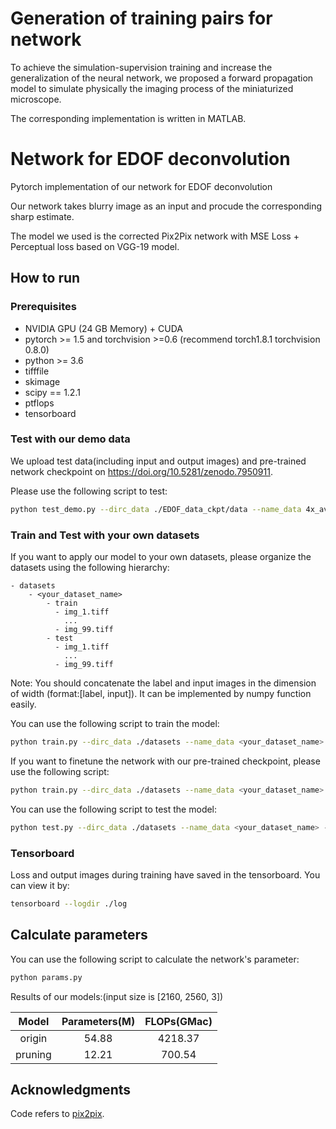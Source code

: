 # Generation of training pairs for network

To achieve the simulation-supervision training and increase the generalization of the neural network, we proposed a forward propagation model to simulate physically the imaging process of the miniaturized microscope.

The corresponding implementation is written in MATLAB.

# Network for EDOF deconvolution

Pytorch implementation of our network for EDOF deconvolution

Our network takes blurry image as an input and procude the corresponding sharp estimate. 

The model we used is the corrected Pix2Pix network with MSE Loss + Perceptual loss based on VGG-19 model.


## How to run

### Prerequisites
- NVIDIA GPU (24 GB Memory) + CUDA
- pytorch >= 1.5 and torchvision >=0.6 (recommend torch1.8.1 torchvision 0.8.0)
- python >= 3.6
- tifffile
- skimage
- scipy == 1.2.1
- ptflops
- tensorboard

### Test with our demo data
We upload test data(including input and output images) and pre-trained network checkpoint on https://doi.org/10.5281/zenodo.7950911.

Please use the following script to test:
```bash
python test_demo.py --dirc_data ./EDOF_data_ckpt/data --name_data 4x_average_depth --dirc_ckpt ./EDOF_data_ckpt/network_ckpt --dirc_result ./result
```

### Train and Test with your own datasets

If you want to apply our model to your own datasets, please organize the datasets using the following hierarchy:
```
- datasets
    - <your_dataset_name>
        - train
          - img_1.tiff
            ...
          - img_99.tiff
        - test
          - img_1.tiff
            ...
          - img_99.tiff
```
Note: You should concatenate the label and input images in the dimension of width (format:[label, input]). It can be implemented by numpy function easily.

You can use the following script to train the model:
```bash
python train.py --dirc_data ./datasets --name_data <your_dataset_name> --dirc_ckpt ./output_dir --dirc_log ./output_dir/log
```

If you want to finetune the network with our pre-trained checkpoint, please use the following script:
```bash
python train.py --dirc_data ./datasets --name_data <your_dataset_name> --dirc_pretrain <your_pretrained_ckpt_dir> --dirc_ckpt ./output_dir --dirc_log ./output_dir/log
```

You can use the following script to test the model:
```bash
python test.py --dirc_data ./datasets --name_data <your_dataset_name> --dirc_ckpt ./output_dir --dirc_result ./output_dir/result
```

### Tensorboard
Loss and output images during training have saved in the tensorboard. You can view it by:
 ```bash
tensorboard --logdir ./log
```

## Calculate parameters
You can use the following script to calculate the network's parameter:
```bash
python params.py
```

Results of our models:(input size is [2160, 2560, 3])

|  Model  |  Parameters(M)  | FLOPs(GMac) |
| :-----: | :-------------: | :---------: |
| origin  |      54.88      |   4218.37   |
| pruning |      12.21      |   700.54    |


## Acknowledgments
Code refers to [pix2pix](https://github.com/junyanz/pytorch-CycleGAN-and-pix2pix).
